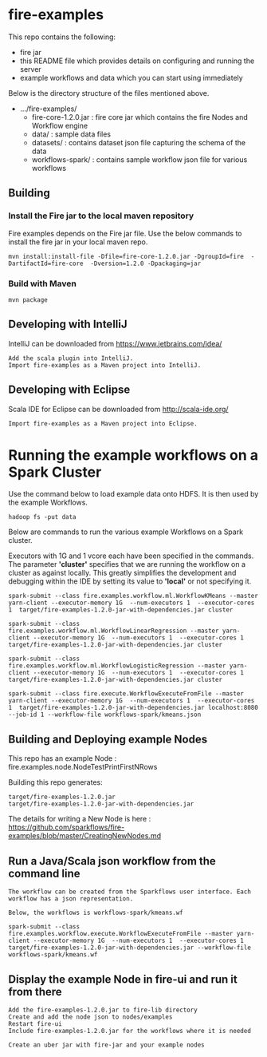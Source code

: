 # fire-examples

This repo contains the following:

* fire jar
* this README file which provides details on configuring and running the server
* example workflows and data which you can start using immediately

Below is the directory structure of the files mentioned above.

* .../fire-examples/
	* fire-core-1.2.0.jar : fire core jar which contains the fire Nodes and Workflow engine
	* data/ : sample data files
	* datasets/ : contains dataset json file capturing the schema of the data
	* workflows-spark/ : contains sample workflow json file for various workflows



## Building

### Install the Fire jar to the local maven repository

Fire examples depends on the Fire jar file. Use the below commands to install the fire jar in your local maven repo.

    mvn install:install-file -Dfile=fire-core-1.2.0.jar -DgroupId=fire  -DartifactId=fire-core  -Dversion=1.2.0 -Dpackaging=jar
    
    
    
### Build with Maven

    mvn package
    
## Developing with IntelliJ

IntelliJ can be downloaded from https://www.jetbrains.com/idea/

    Add the scala plugin into IntelliJ.
    Import fire-examples as a Maven project into IntelliJ.

## Developing with Eclipse

Scala IDE for Eclipse can be downloaded from http://scala-ide.org/

    Import fire-examples as a Maven project into Eclipse.

# Running the example workflows on a Spark Cluster

Use the command below to load example data onto HDFS. It is then used by the example Workflows.

	hadoop fs -put data

Below are commands to run the various example Workflows on a Spark cluster. 

Executors with 1G and 1 vcore each have been specified in the commands. The parameter **'cluster'** specifies that we are running the workflow on a cluster as against locally. This greatly simplifies the development and debugging within the IDE by setting its value to **'local'** or not specifying it.

	spark-submit --class fire.examples.workflow.ml.WorkflowKMeans --master yarn-client --executor-memory 1G  --num-executors 1  --executor-cores 1  target/fire-examples-1.2.0-jar-with-dependencies.jar cluster

	spark-submit --class fire.examples.workflow.ml.WorkflowLinearRegression --master yarn-client --executor-memory 1G  --num-executors 1  --executor-cores 1  target/fire-examples-1.2.0-jar-with-dependencies.jar cluster

	spark-submit --class fire.examples.workflow.ml.WorkflowLogisticRegression --master yarn-client --executor-memory 1G  --num-executors 1  --executor-cores 1  target/fire-examples-1.2.0-jar-with-dependencies.jar cluster

	spark-submit --class fire.execute.WorkflowExecuteFromFile --master yarn-client --executor-memory 1G  --num-executors 1  --executor-cores 1  target/fire-examples-1.2.0-jar-with-dependencies.jar localhost:8080 --job-id 1 --workflow-file workflows-spark/kmeans.json

## Building and Deploying example Nodes

This repo has an example Node : fire.examples.node.NodeTestPrintFirstNRows

Building this repo generates:

	target/fire-examples-1.2.0.jar
	target/fire-examples-1.2.0-jar-with-dependencies.jar

The details for writing a New Node is here : https://github.com/sparkflows/fire-examples/blob/master/CreatingNewNodes.md

## Run a Java/Scala json workflow from the command line

	The workflow can be created from the Sparkflows user interface. Each workflow has a json representation.

	Below, the workflows is workflows-spark/kmeans.wf

	spark-submit --class fire.examples.workflow.execute.WorkflowExecuteFromFile --master yarn-client --executor-memory 1G  --num-executors 1  --executor-cores 1  target/fire-examples-1.2.0-jar-with-dependencies.jar --workflow-file workflows-spark/kmeans.wf

	
## Display the example Node in fire-ui and run it from there

	Add the fire-examples-1.2.0.jar to fire-lib directory
	Create and add the node json to nodes/examples
	Restart fire-ui
	Include fire-examples-1.2.0.jar for the workflows where it is needed

	Create an uber jar with fire-jar and your example nodes

	


